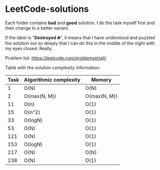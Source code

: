 # LeetCode-solutions

Each folder contains **bad** and **good** solution. I do the task myself first and then change to a better variant.

If the label is "**Destroyed 🔥**", it means that I have understood and puzzled the solution out so deeply that I can do this in the middle of the night with my eyes closed. Really.

Problem list: https://leetcode.com/problemset/all/

Table with the solution complexity information:

| Task | Algorithmic complexity |    Memory    |
| ---- | ---------------------- |    ------    |
| 1    | O(N)                   | O(N)         |
| 2    | O(max(N, M))           | O(max(N, M)) |
| 11   | O(n)                   | O(1)         |
| 15   | O(n^2)                 | O(1)         |
| 33   | O(logN)                | O(1)         |
| 53   | O(N)                   | O(1)         |
| 121  | O(N)                   | O(1)         |
| 153  | O(logN)                | O(1)         |
| 217  | O(N)                   | O(N)         |
| 238  | O(N)                   | O(1)         |
